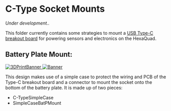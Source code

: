 # C-Type Socket Mounts
*Under development..*

This folder currently contains some strategies to mount a [USB Type-C breakout board](https://www.robotics.org.za/USB-C-DIP?search=type%20c%20breakout) for powering sensors and electronics on the HexaQuad.

## Battery Plate Mount:

<a href="https://github.com/landrs-toolkit/LANDRs-Science-Drone/blob/main/Design/MechanicalDesign/SensorMounts/C-TypeSocketMounts/SimpleCase">
         <img alt="3DPrintBanner" src="https://img.shields.io/badge/3DPrintable-STL%20Here-blueviolet">
 </a>
 <a href="https://www.landrs.org/LANDRs-Science-Drone/GettingStarted/Tutorials/3DPrintInserts.html">
         <img alt="Banner" src="https://img.shields.io/badge/
         NutInsert-M3-FF00AA">
 </a>
  
This design makes use of a simple case to protect the wiring and PCB of the Type-C breakout board and a connector to mount the socket onto the bottom of the battery plate. It is made up of two pieces:

- C-TypeSimpleCase
- SimpleCaseBatPMount